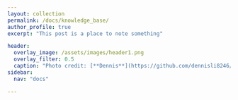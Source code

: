 ```yaml
---
layout: collection
permalink: /docs/knowledge_base/
author_profile: true
excerpt: "This post is a place to note something"

header:
  overlay_image: /assets/images/header1.png
  overlay_filter: 0.5
  caption: "Photo credit: [**Dennis**](https://github.com/dennisli8246/dennisli8246.github.io/blob/master/assets/images/header1.png)"
sidebar:
  nav: "docs"

---
```

